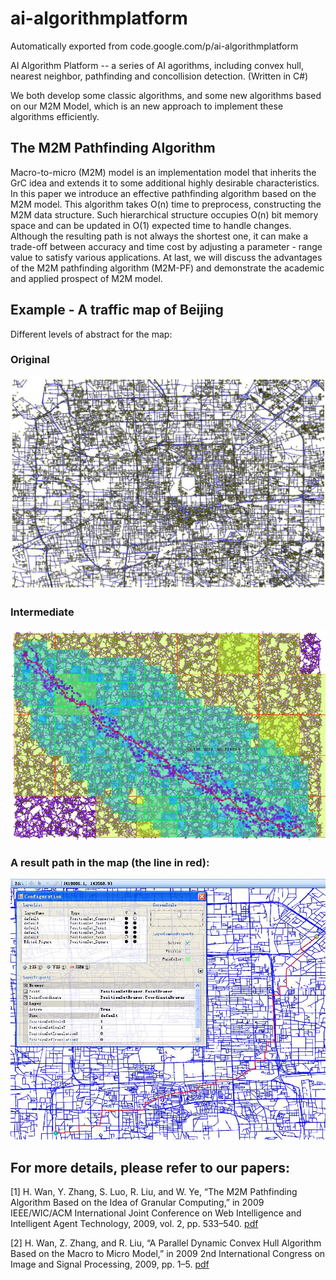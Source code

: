# ai-algorithmplatform
Automatically exported from code.google.com/p/ai-algorithmplatform

AI Algorithm Platform -- a series of AI agorithms, including convex hull, nearest neighbor, pathfinding and concollision detection. (Written in C#)

We both develop some classic algorithms, and some new algorithms based on our M2M Model, which is an new approach to implement these algorithms efficiently.

## The M2M Pathfinding Algorithm
Macro-to-micro (M2M) model is an implementation model that inherits the GrC idea
and extends it to some additional highly desirable characteristics. In this
paper we introduce an effective pathfinding algorithm based on the M2M model.
This algorithm takes O(n) time to preprocess, constructing the M2M data
structure. Such hierarchical structure occupies O(n) bit memory space and can be
updated in O(1) expected time to handle changes. Although the resulting path is
not always the shortest one, it can make a trade-off between accuracy and time
cost by adjusting a parameter - range value to satisfy various applications. At
last, we will discuss the advantages of the M2M pathfinding algorithm (M2M-PF)
and demonstrate the academic and applied prospect of M2M model.

## Example - A traffic map of Beijing
Different levels of abstract for the map:
### Original
![original](traffic_original.jpg)
### Intermediate
![intermediate](traffic_intermediate.jpg)
### A result path in the map (the line in red):
![result](traffic_result.jpg)

## For more details, please refer to our papers:

[1] H. Wan, Y. Zhang, S. Luo, R. Liu, and W. Ye, “The M2M Pathfinding Algorithm Based on the Idea of Granular Computing,” in 2009 IEEE/WIC/ACM International Joint Conference on Web Intelligence and Intelligent Agent Technology, 2009, vol. 2, pp. 533–540.
[pdf](pathfinding_2009.pdf)

[2] H. Wan, Z. Zhang, and R. Liu, “A Parallel Dynamic Convex Hull Algorithm Based on the Macro to Micro Model,” in 2009 2nd International Congress on Image and Signal Processing, 2009, pp. 1–5.
[pdf](convex_hull_2009.pdf)
